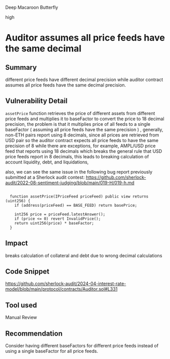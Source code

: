 Deep Macaroon Butterfly

high

# Auditor assumes all price feeds have the same decimal

## Summary
different price feeds have different decimal precision while auditor contract assumes all price feeds have the same decimal precision.
## Vulnerability Detail
`assetPrice` function retrieves the price of different assets from different price feeds and multiplies it to baseFactor to convert the price to 18 decimal precision, the problem is that it multiplies price of all feeds to a single baseFactor ( assuming all price feeds have the same precision ) , generally, non-ETH pairs report using 8 decimals, since all prices are retrieved from USD pair so the auditor contract expects all price feeds to have the same precision of 8 while there are exceptions, for example, AMPL/USD price feed that reports using 18 decimals which breaks the general rule that USD price feeds report in 8 decimals, this leads to breaking calculation of account liquidity, debt, and liquidations,

also, we can see the same issue in the following bug report previously submitted at a Sherlock audit contest:
https://github.com/sherlock-audit/2022-08-sentiment-judging/blob/main/019-H/019-h.md


```solidity 

  function assetPrice(IPriceFeed priceFeed) public view returns (uint256) {
    if (address(priceFeed) == BASE_FEED) return basePrice;

    int256 price = priceFeed.latestAnswer();
    if (price <= 0) revert InvalidPrice();
    return uint256(price) * baseFactor;
  }
```
## Impact
breaks calculation of collateral and debt due to wrong decimal calculations 
## Code Snippet
https://github.com/sherlock-audit/2024-04-interest-rate-model/blob/main/protocol/contracts/Auditor.sol#L331
## Tool used

Manual Review

## Recommendation
Consider having different baseFactors for different price feeds instead of using a single baseFactor for all price feeds.